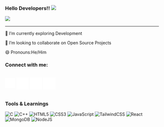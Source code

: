   ### Hello Developers!!  <img src="https://github.com/sciencepal/sciencepal/blob/master/assets/Hi.gif" width="29px">
  ![](https://komarev.com/ghpvc/?username=dhruvan005&label=Profile%20Visits&color=blue&style=for-the-badge)
  <hr/>

🌱 I’m currently exploring Development

👯 I’m looking to collaborate on Open Source Projects

😄 Pronouns:He/Him

<h3 align="left">Connect with me:</h3>
<p align="left">
<div style="display: flex; gap: 10px;">

<a href="mailto:pateldhruvan52@gmail.com" target="blank"><img align="center" src="./assets/mail.svg" alt="dhruvan" height="33" width="33" /></a>
<a href="https://x.com/PatelDhruvan4" target="blank"><img align="center" src="./assets/X.svg" alt="dhruvan" height="40" width="40" /></a>
<a href="https://www.linkedin.com/in/dhruvan-patel/" target="blank"><img align="center"  src="./assets/linkedin.svg" alt="linkedin" height="40" width="40" /></a>
<a href="https://discordapp.com/users/724829940889026560" target="blank"><img align="center"  src="./assets/discord.svg" alt="linkedin" height="40" width="40" /></a>
</p>
</div>

<h3 align="left">Tools & Learnings </h3>

  ![C](https://img.shields.io/badge/c-%2300599C.svg?style=for-the-badge&logo=c&logoColor=white)
  ![C++](https://img.shields.io/badge/c++-%2300599C.svg?style=for-the-badge&logo=c%2B%2B&logoColor=white)
  ![HTML5](https://img.shields.io/badge/html5-%23E34F26.svg?style=for-the-badge&logo=html5&logoColor=white)
  ![CSS3](https://img.shields.io/badge/css3-%231572B6.svg?style=for-the-badge&logo=css3&logoColor=white)
  ![JavaScript](https://img.shields.io/badge/javascript-%23323330.svg?style=for-the-badge&logo=javascript&logoColor=%23F7DF1E)
  ![TailwindCSS](https://img.shields.io/badge/tailwindcss-%2338B2AC.svg?style=for-the-badge&logo=tailwind-css&logoColor=white)
  ![React](https://img.shields.io/badge/react-%2320232a.svg?style=for-the-badge&logo=react&logoColor=%2361DAFB)
  ![MongoDB](https://img.shields.io/badge/MongoDB-%234ea94b.svg?style=for-the-badge&logo=mongodb&logoColor=white)
  ![NodeJS](https://img.shields.io/badge/node.js-6DA55F?style=for-the-badge&logo=node.js&logoColor=white)

